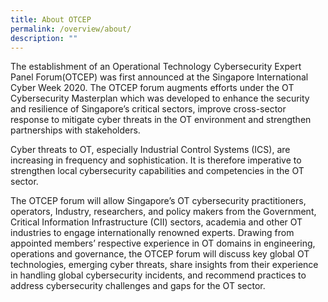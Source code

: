 ```yaml
---
title: About OTCEP
permalink: /overview/about/
description: ""
---
```

<p style="text-align:left">The establishment of an Operational Technology Cybersecurity Expert Panel Forum(OTCEP) was first announced at the Singapore International Cyber Week 2020. The OTCEP forum augments efforts under the OT Cybersecurity Masterplan which was developed to enhance the security and resilience of Singapore’s critical sectors, improve cross-sector response to mitigate cyber threats in the OT environment and strengthen partnerships with stakeholders.</p>

<p style="text-align:left">Cyber threats to OT, especially Industrial Control Systems (ICS), are increasing in frequency and sophistication. It is therefore imperative to strengthen local cybersecurity capabilities and competencies in the OT sector.</p>

<p style="text-align:left">The OTCEP forum will allow Singapore’s OT cybersecurity practitioners, operators, Industry, researchers, and policy makers from the Government, Critical Information Infrastructure (CII) sectors, academia and other OT industries to engage internationally renowned experts. Drawing from appointed members’ respective experience in OT domains in engineering, operations and governance, the OTCEP forum will discuss key global OT technologies, emerging cyber threats, share insights from their experience in handling global cybersecurity incidents, and recommend practices to address cybersecurity challenges and gaps for the OT sector. </p>